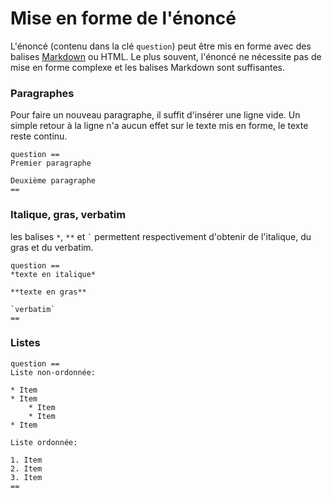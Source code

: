 # Mise en forme de l'énoncé

L'énoncé (contenu dans la clé `question`) peut être mis en forme avec des balises [Markdown](https://fr.wikipedia.org/wiki/Markdown) ou HTML. Le plus souvent, l'énoncé ne nécessite pas de mise en forme complexe et les balises Markdown sont suffisantes.


### Paragraphes

Pour faire un nouveau paragraphe, il suffit d'insérer une ligne vide. Un simple retour à la ligne n'a aucun effet sur le texte mis en forme, le texte reste continu. 

```
question ==
Premier paragraphe

Deuxième paragraphe 
==
```

### Italique, gras, verbatim

les balises `*`, `**` et <code>`</code> permettent respectivement d'obtenir de l'italique, du gras et du verbatim.

```
question ==
*texte en italique*

**texte en gras**

`verbatim`
==
```

### Listes

```
question ==
Liste non-ordonnée:

* Item
* Item
    * Item
    * Item
* Item

Liste ordonnée:

1. Item
2. Item
3. Item
==
```
